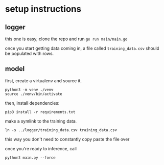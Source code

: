 # setup instructions

## logger
this one is easy, clone the repo and run ```go run main/main.go```

once you start getting data coming in, a file called `training_data.csv` should be populated with rows.

## model
first, create a virtualenv and source it.

```
python3 -m venv ./venv
source ./venv/bin/activate
```

then, install dependencies:

`pip3 install -r requirements.txt`

make a symlink to the training data.

`ln -s ../logger/training_data.csv training_data.csv`

this way you don't need to constantly copy paste the file over

once you're ready to inference, call

`python3 main.py --force`
